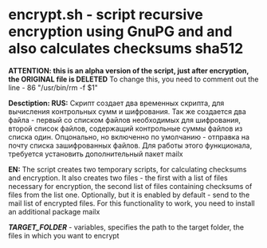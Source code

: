 # encrypt.sh - script recursive encryption using GnuPG and and also calculates checksums sha512

**ATTENTION: this is an alpha version of the script, just after encryption, the ORIGINAL file is DELETED**
To change this, you need to comment out the line - 86 "/usr/bin/rm -f $1"

**Desctiption:
RUS:** Скрипт создает два временных скрипта, для вычисления контрольных сумм и шифрования. Так же создается два файла - первый со списком файлов необходимых для шифрования, второй список файлов, содержащий контрольные суммы файлов из списка один. Опцонально, но включенно по умолчанию - отправка на почту списка зашифрованных файлов. Для работы этого функционала, требуется установить дополнительный пакет mailx

**EN:** The script creates two temporary scripts, for calculating checksums and encryption. It also creates two files - the first with a list of files necessary for encryption, the second list of files containing checksums of files from the list one. Optionally, but it is enabled by default - send to the mail list of encrypted files. For this functionality to work, you need to install an additional package mailx


**_TARGET_FOLDER_** - variables, specifies the path to the target folder, the files in which you want to encrypt


